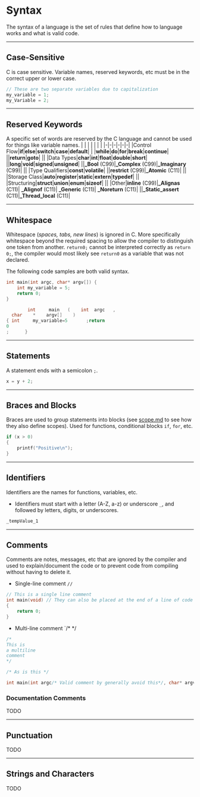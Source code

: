 # Syntax

The syntax of a language is the set of rules that define how to language works and what is valid code.

---

## Case-Sensitive
C is case sensitive. Variable names, reserved keywords, etc must be in the correct upper or lower case.
```c
// These are two separate variables due to capitalization
my_variable = 1; 
my_Variable = 2; 
```

---

## Reserved Keywords
A specific set of words are reserved by the C language and cannot be used for things like variable names.
| | | | | | |
|-|-|-|-|-|-|
|Control Flow|**if**|**else**|**switch**|**case**|**default**|
|            |**while**|**do**|**for**|**break**|**continue**|
||**return**|**goto**|
||
|Data Types|**char**|**int**|**float**|**double**|**short**|
||**long**|**void**|**signed**|**unsigned**|
||**_Bool** (C99)|**_Complex** (C99)|**_Imaginary** (C99)|
||
|Type Qualifiers|**const**|**volatile**|
||**restrict** (C99)|**_Atomic** (C11)|
||
|Storage Class|**auto**|**register**|**static**|**extern**|**typedef**|
||
|Structuring|**struct**|**union**|**enum**|**sizeof**|
||
|Other|**inline** (C99)|**_Alignas** (C11)| **_Alignof** (C11)| **_Generic** (C11)| **_Noreturn** (C11)|
||**_Static_assert** (C11)|**_Thread_local** (C11)|

---

## Whitespace
Whitespace (*spaces, tabs, new lines*) is ignored in C. More specifically whitespace beyond the required spacing to allow the compiler to distinguish one token from another. `return0;` cannot be interpreted correctly as `return 0;`, the compiler would most likely see `return0` as a variable that was not declared.

The following code samples are both valid syntax.
```c
int main(int argc, char* argv[]) {
    int my_variable = 5;
    return 0;
}
```
```c
        int     main   (    int  argc   ,
  char    *    argv[]    )
{ int     my_variable=5       ;return 
0
;      }
```

---

## Statements
A statement ends with a semicolon `;`. 
```c
x = y + 2;
```
---
## Braces and Blocks
Braces are used to group statements into blocks (see [scope.md](./scope.md) to see how they also define scopes). Used for functions, conditional blocks `if`, `for`, etc.
```c
if (x > 0)
{
    printf("Positive\n");
}
```
---
## Identifiers
Identifiers are the names for functions, variables, etc.
- Identifiers must start with a letter (A-Z, a-z) or underscore `_`, and followed by letters, digits, or underscores.
```c
_tempValue_1
```
---
## Comments
Comments are notes, messages, etc that are ignored by the compiler and used to explain/document the code or to prevent code from compiling without having to delete it.
- Single-line comment `//`
```c
// This is a single line comment
int main(void) // They can also be placed at the end of a line of code
{
    return 0;
}
```
- Multi-line comment `/* */
```c
/*
This is 
a multiline 
comment
*/

/* As is this */

int main(int argc/* Valid comment by generally avoid this*/, char* argv[]) { return 0; }
```
### Documentation Comments
TODO

---
## Punctuation
TODO

---
## Strings and Characters
TODO